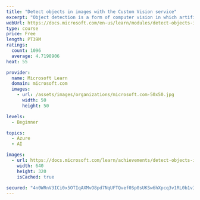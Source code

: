 ```yaml
---
title: "Detect objects in images with the Custom Vision service"
excerpt: "Object detection is a form of computer vision in which artificial intelligence (AI) agents can identify and locate specific types of object in an image or camera feed."
webUrl: https://docs.microsoft.com/en-us/learn/modules/detect-objects-images-custom-vision/
type: course
price: Free
length: PT39M
ratings:
  count: 1096
  average: 4.7198906
heat: 55

provider:
  name: Microsoft Learn
  domain: microsoft.com
  images:
    - url: /assets/images/organizations/microsoft.com-50x50.jpg
      width: 50
      height: 50

levels:
  - Beginner

topics:
  - Azure
  - AI

images:
  - url: https://docs.microsoft.com/learn/achievements/detect-objects-images-custom-vision-social.png
    width: 640
    height: 320
    isCached: true

secured: "4n0WRnV3ICi0x5OTIqAXMvO8pd7NqUFTQvef0Sp0sUKSw6hXpcq3v1RL0b1vI9Y017CqSSUJBvfvh9afgj1qBVPseXQWtiDGpeaA5VXPlGyMXxVGJC8XMUmsJhgUPfJ5pX+bSwBXAcsoavkpJQtaWkmSs7yrC++QNnHHj2eqU7MfsfhnigGBFf+Y00BZ8sfKeH+MtNIzGf1X2cn6GgqNA53dVAfH7tvFqnje5yki/o6/pNKh/hhq7oRfJsWwo9XgCdi6vTp0u16mYQn6bKo5BhKtkHEnlIC6Dq8wFBVjIrTHXjwiXdAhJ5GA2R4wqob6GXCEkG1WOjfT/xvUYPls5YyrUebrDrpGaLg1fNsYT4fCE2AvWdbaUpLyaEYjxXfd+tGSnA9Xax5PwdfzuvBdzHB9sPUXW8BETivzQE5+JZc=;DGyWcR7/QviLL5tXPe3SxA=="
---
```


